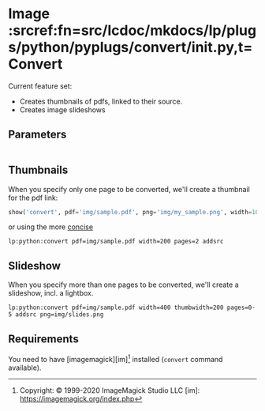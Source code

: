 # Image :srcref:fn=src/lcdoc/mkdocs/lp/plugs/python/pyplugs/convert/__init__.py,t=Convert

Current feature set:

- Creates thumbnails of pdfs, linked to their source.
- Creates image slideshows

## Parameters

```python lp mode=show_src delim=convert_defaults dir=src/lcdoc
```

## Thumbnails

When you specify only one page to be converted, we'll create a thumbnail for the pdf link:

```python lp:python addsrc
show('convert', pdf='img/sample.pdf', png='img/my_sample.png', width=100) # implicit: pages=0 
```

or using the more [concise](../_tech.md)


`lp:python:convert pdf=img/sample.pdf width=200 pages=2 addsrc`

## Slideshow

When you specify more than one pages to be converted, we'll create a slideshow, incl. a lightbox.



`lp:python:convert pdf=img/sample.pdf width=400 thumbwidth=200 pages=0-5 addsrc png=img/slides.png`




## Requirements

You need to have [imagemagick][im][^1] installed (`convert` command available).

[^1]: Copyright: © 1999-2020 ImageMagick Studio LLC
[im]: https://imagemagick.org/index.php



